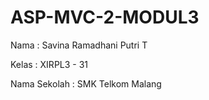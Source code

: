 # ASP-MVC-2-MODUL3

Nama : Savina Ramadhani Putri T

Kelas : XIRPL3 - 31

Nama Sekolah : SMK Telkom Malang
